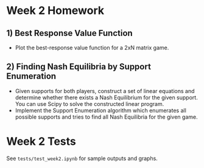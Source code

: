 # Week 2 Homework

## 1) Best Response Value Function
- Plot the best-response value function for a 2xN matrix game.

## 2) Finding Nash Equilibria by Support Enumeration
- Given supports for both players, construct a set of linear equations and determine whether there exists a Nash Equilibrium for the given support. You can use Scipy to solve the constructed linear program.
- Implement the Support Enumeration algorithm which enumerates all possible supports and tries to find all Nash Equilibria for the given game.

# Week 2 Tests

See `tests/test_week2.ipynb` for sample outputs and graphs.

